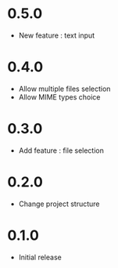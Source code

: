 # 0.5.0
- New feature : text input

# 0.4.0
- Allow multiple files selection
- Allow MIME types choice

# 0.3.0
- Add feature : file selection

# 0.2.0
- Change project structure 

# 0.1.0
- Initial release

